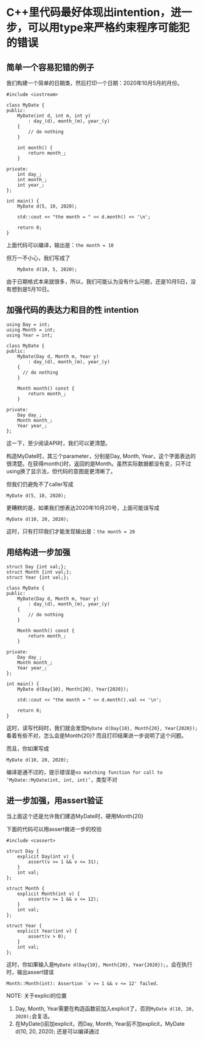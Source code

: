 # C++里代码最好体现出intention，进一步，可以用type来严格约束程序可能犯的错误

## 简单一个容易犯错的例子
我们构建一个简单的日期类，然后打印一个日期：2020年10月5月的月份。

```
#include <iostream>

class MyDate {
public:
    MyDate(int d, int m, int y) 
        : day_(d), month_(m), year_(y)
    {
        // do nothing
    }

    int month() {
        return month_;
    }

private:
    int day_;
    int month_;
    int year_;
};

int main() {
    MyDate d(5, 10, 2020);

    std::cout << "the month = " << d.month() << '\n';

    return 0;
}
```

上面代码可以编译，输出是：```the month = 10```

但万一不小心，我们写成了
```
    MyDate d(10, 5, 2020);
```
由于日期格式本来就很多，所以，我们可能认为没有什么问题，还是10月5日，没有想到是5月10日。

## 加强代码的表达力和目的性 intention
```
using Day = int;
using Month = int;
using Year = int;

class MyDate {
public:
    MyDate(Day d, Month m, Year y) 
        : day_(d), month_(m), year_(y)
    {
      // do nothing
    }

    Month month() const {
        return month_;
    }

private:
    Day day_;
    Month month_;
    Year year_;
};
```

这一下，至少阅读API时，我们可以更清楚。

构造MyDate时，其三个parameter，分别是Day, Month, Year，这个字面表达的很清楚。在获得month()时，返回的是Month。虽然实际数据都没有变，只不过using换了显示法，但代码的意图是更清晰了。

但我们仍避免不了caller写成
```
MyDate d(5, 10, 2020);
```

更糟糕的是，如果我们想表达2020年10月20号，上面可能误写成
```
MyDate d(10, 20, 2020);
```
这时，只有打印我们才能发现输出是：```the month = 20```

## 用结构进一步加强
```
struct Day {int val;};
struct Month {int val;};
struct Year {int val;};

class MyDate {
public:
    MyDate(Day d, Month m, Year y) 
        : day_(d), month_(m), year_(y)
    {
        // do nothing
    }

    Month month() const {
        return month_;
    }

private:
    Day day_;
    Month month_;
    Year year_;
};

int main() {
    MyDate d(Day{10}, Month{20}, Year{2020});

    std::cout << "the month = " << d.month().val << '\n';

    return 0;
}
```

这时，读写代码时，我们就会发现```MyDate d(Day{10}, Month{20}, Year{2020});```看着有些不对，怎么会是Month{20}? 而且打印结果进一步说明了这个问题。

而且，你如果写成
```
MyDate d(10, 20, 2020);
```
编译是通不过的，提示错误是```no matching function for call to ‘MyDate::MyDate(int, int, int)’```，类型不对

## 进一步加强，用assert验证

当上面这个还是允许我们建造MyDate时，硬用Month{20}

下面的代码可以用assert做进一步的校验

```
#include <cassert>

struct Day {
    explicit Day(int v) {
        assert(v >= 1 && v <= 31);
    }
    int val;
};

struct Month {
    explicit Month(int v) {
        assert(v >= 1 && v <= 12);
    }
    int val;
};

struct Year {
    explicit Year(int v) {
        assert(v > 0);
    }
    int val;
};
```

这时，你如果输入是```MyDate d(Day{10}, Month{20}, Year{2020});```，会在执行时，输出assert错误
```
Month::Month(int): Assertion `v >= 1 && v <= 12' failed.
```

NOTE: 关于explici的位置
1. Day, Month, Year需要在构造函数前加入explicit了，否则```MyDate d(10, 20, 2020);```会复活。
2. 在MyDate()前加explicit，而Day, Month, Year前不加explicit，MyDate d(10, 20, 2020); 还是可以编译通过

